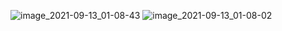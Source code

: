 ![image_2021-09-13_01-08-43](https://user-images.githubusercontent.com/60580806/133004355-e1451d93-57f8-4c77-a6fb-9055ac932a0c.png)
![image_2021-09-13_01-08-02](https://user-images.githubusercontent.com/60580806/133004351-01c50253-191e-47a2-a726-c596954b307f.png)

